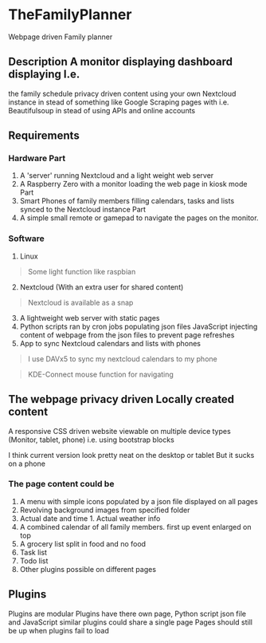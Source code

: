 # TheFamilyPlanner
Webpage driven Family planner

## Description A monitor displaying dashboard displaying I.e. 

the family schedule privacy driven content using your own Nextcloud instance in stead of something like Google Scraping pages with i.e. Beautifulsoup in stead of using APIs and online accounts  

## Requirements  

### Hardware Part 
1. A 'server' running Nextcloud and a light weight web server 
2. A Raspberry Zero with a monitor loading the web page in kiosk mode Part 
3. Smart Phones of family members filling calendars, tasks and lists synced to the Nextcloud instance Part 
4. A simple small remote or gamepad to navigate the pages on the monitor.  

### Software 
1. Linux 
> Some light function like raspbian  

2. Nextcloud (With an extra user for shared content) 
> Nextcloud is available as a snap  

3. A lightweight web server with static pages 
4. Python 
scripts ran by cron jobs populating json files JavaScript injecting content of webpage from the json files to prevent page refreshes 
5. App to sync Nextcloud calendars and lists with phones
> I use DAVx5 to sync my nextcloud calendars to my phone  

> KDE-Connect mouse function for navigating   

## The webpage  privacy driven Locally created content  
A responsive CSS driven website viewable on multiple device types (Monitor, tablet, phone) i.e.  using bootstrap blocks 

I think current version look pretty neat on the desktop or tablet But it sucks on a phone  

### The page content could be 
1. A menu with simple icons populated by a json file displayed on all pages  
1. Revolving background images from specified  folder 
1. Actual date and time 1. Actual weather info  
1. A combined calendar of all family members. first up event enlarged on top 
2. A grocery list split in food and no food 
3. Task list 
4. Todo list 
4. Other plugins possible on different pages  

## Plugins 
Plugins are modular Plugins have there own page, Python script json file and JavaScript 
similar plugins could share a single page 
Pages should still be up when plugins fail to load
